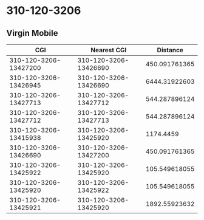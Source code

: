 # 310-120-3206
## Virgin Mobile


| CGI | Nearest CGI | Distance |
|-----|-------------|----------|
| 310-120-3206-13427200 | 310-120-3206-13426690 | 450.091761365 |
| 310-120-3206-13426945 | 310-120-3206-13426690 | 6444.31922603 |
| 310-120-3206-13427713 | 310-120-3206-13427712 | 544.287896124 |
| 310-120-3206-13427712 | 310-120-3206-13427713 | 544.287896124 |
| 310-120-3206-13415938 | 310-120-3206-13425920 | 1174.4459 |
| 310-120-3206-13426690 | 310-120-3206-13427200 | 450.091761365 |
| 310-120-3206-13425922 | 310-120-3206-13425920 | 105.549618055 |
| 310-120-3206-13425920 | 310-120-3206-13425922 | 105.549618055 |
| 310-120-3206-13425921 | 310-120-3206-13425920 | 1892.55923632 |
